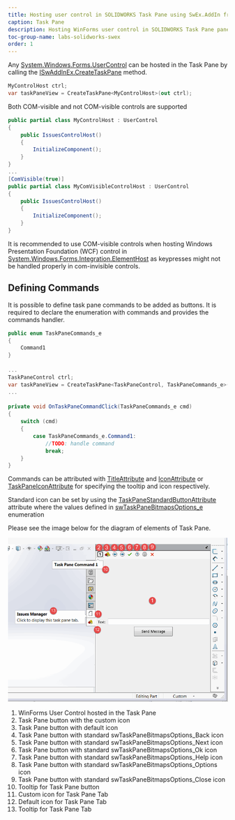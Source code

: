 ```yaml
---
title: Hosting user control in SOLIDWORKS Task Pane using SwEx.AddIn framework
caption: Task Pane
description: Hosting WinForms user control in SOLIDWORKS Task Pane panel using SwEx.AddIn framework
toc-group-name: labs-solidworks-swex
order: 1
---
```

Any [System.Windows.Forms.UserControl](https://docs.microsoft.com/en-us/dotnet/api/system.windows.forms.usercontrol?view=netframework-4.8) can be hosted in the Task Pane by calling the [ISwAddInEx.CreateTaskPane](https://docs.codestack.net/swex/add-in/html/Overload_CodeStack_SwEx_AddIn_Base_ISwAddInEx_CreateTaskPane.htm) method.

~~~ cs
MyControlHost ctrl;
var taskPaneView = CreateTaskPane<MyControlHost>(out ctrl);
~~~

Both COM-visible and not COM-visible controls are supported

~~~ cs
public partial class MyControlHost : UserControl
{
    public IssuesControlHost()
    {
        InitializeComponent();
    }
}
...
[ComVisible(true)]
public partial class MyComVisibleControlHost : UserControl
{
    public IssuesControlHost()
    {
        InitializeComponent();
    }
}
~~~

It is recommended to use COM-visible controls when hosting Windows Presentation Foundation (WCF) control in [System.Windows.Forms.Integration.ElementHost](https://docs.microsoft.com/en-us/dotnet/api/system.windows.forms.integration.elementhost?view=netframework-4.8) as keypresses might not be handled properly in com-invisible controls.

## Defining Commands

It is possible to define task pane commands to be added as buttons. It is required to declare the enumeration with commands and provides the commands handler.

~~~ cs
public enum TaskPaneCommands_e
{
    Command1
}

...
TaskPaneControl ctrl;
var taskPaneView = CreateTaskPane<TaskPaneControl, TaskPaneCommands_e>(OnTaskPaneCommandClick, out ctrl);
...

private void OnTaskPaneCommandClick(TaskPaneCommands_e cmd)
{
    switch (cmd)
    {
        case TaskPaneCommands_e.Command1:
            //TODO: handle command
            break;
    }
}
~~~

Commands can be attributed with [TitleAttribute](https://docs.codestack.net/swex/common/html/T_CodeStack_SwEx_Common_Attributes_TitleAttribute.htm) and [IconAttribute](https://docs.codestack.net/swex/common/html/T_CodeStack_SwEx_Common_Attributes_IconAttribute.htm) or [TaskPaneIconAttribute](https://docs.codestack.net/swex/add-in/html/T_CodeStack_SwEx_AddIn_Attributes_TaskPaneIconAttribute.htm) for specifying the tooltip and icon respectively.

Standard icon can be set by using the [TaskPaneStandardButtonAttribute](https://docs.codestack.net/swex/add-in/html/T_CodeStack_SwEx_AddIn_Attributes_TaskPaneStandardButtonAttribute.htm) attribute where the values defined in [swTaskPaneBitmapsOptions_e](https://help.solidworks.com/2012/english/api/swconst/SolidWorks.Interop.swconst~SolidWorks.Interop.swconst.swTaskPaneBitmapsOptions_e.html?id=483920098ca24c378c00773c02483619) enumeration

Please see the image below for the diagram of elements of Task Pane.

![Task Pane control](task-pane.png)

1. WinForms User Control hosted in the Task Pane
1. Task Pane button with the custom icon
1. Task Pane button with default icon
1. Task Pane button with standard swTaskPaneBitmapsOptions_Back icon
1. Task Pane button with standard swTaskPaneBitmapsOptions_Next icon
1. Task Pane button with standard swTaskPaneBitmapsOptions_Ok icon
1. Task Pane button with standard swTaskPaneBitmapsOptions_Help icon
1. Task Pane button with standard swTaskPaneBitmapsOptions_Options icon
1. Task Pane button with standard swTaskPaneBitmapsOptions_Close icon
1. Tooltip for Task Pane button
1. Custom icon for Task Pane Tab
1. Default icon for Task Pane Tab
1. Tooltip for Task Pane Tab